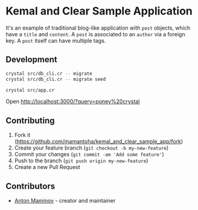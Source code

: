 # Kemal and Clear Sample Application

It's an example of traditional blog-like application with `post` objects, which have a `title` and `content`.
A `post` is associated to an `author` via a foreign key.
A `post` itself can have multiple tags.

## Development

```bash
crystal src/db_cli.cr -- migrate
crystal src/db_cli.cr -- migrate seed
```

```bash
crystal src/app.cr
```

Open <http://localhost:3000/?query=poney%20crystal>

## Contributing

1. Fork it (<https://github.com/mamantoha/kemal_and_clear_sample_app/fork>)
2. Create your feature branch (`git checkout -b my-new-feature`)
3. Commit your changes (`git commit -am 'Add some feature'`)
4. Push to the branch (`git push origin my-new-feature`)
5. Create a new Pull Request

## Contributors

- [Anton Maminov](https://github.com/mamantoha) - creator and maintainer
